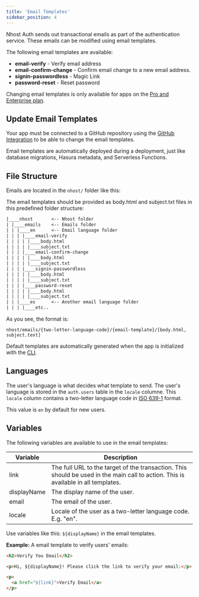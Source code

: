 ```yaml
---
title: 'Email Templates'
sidebar_position: 4
---
```


Nhost Auth sends out transactional emails as part of the authentication service. These emails can be modified using email templates.

The following email templates are available:

- **email-verify** - Verify email address
- **email-confirm-change** - Confirm email change to a new email address.
- **signin-passwordless** - Magic Link
- **password-reset** - Reset password

Changing email templates is only available for apps on the [Pro and Enterprise plan](https://nhost.io/pricing).

## Update Email Templates

Your app must be connected to a GitHub repository using the [GitHub Integration](/platform/github-integration) to be able to change the email templates.

Email templates are automatically deployed during a deployment, just like database migrations, Hasura metadata, and Serverless Functions.

## File Structure

Emails are located in the `nhost/` folder like this:

The email templates should be provided as body.html and subject.txt files in this predefined folder structure:

```txt
|____nhost       <-- Nhost folder
| |____emails    <-- Emails folder
| | |____en      <-- Email language folder
| | | |____email-verify
| | | | |____body.html
| | | | |____subject.txt
| | | |____email-confirm-change
| | | | |____body.html
| | | | |____subject.txt
| | | |____signin-passwordless
| | | | |____body.html
| | | | |____subject.txt
| | | |____password-reset
| | | | |____body.html
| | | | |____subject.txt
| | |____es      <-- Another email language folder
| | | |____etc..
```

As you see, the format is:

```
nhost/emails/{two-letter-language-code}/{email-template}/[body.html, subject.text]
```

Default templates are automatically generated when the app is initialized with the [CLI](/platform/cli).

## Languages

The user's language is what decides what template to send. The user's language is stored in the `auth.users` table in the `locale` columne. This `locale` column contains a two-letter language code in [ISO 639-1](https://en.wikipedia.org/wiki/List_of_ISO_639-1_codes) format.

This value is `en` by default for new users.

## Variables

The following variables are available to use in the email templates:

| Variable    | Description                                                                                                                        |
| ----------- | ---------------------------------------------------------------------------------------------------------------------------------- |
| link        | The full URL to the target of the transaction. This should be used in the main call to action. This is available in all templates. |
| displayName | The display name of the user.                                                                                                      |
| email       | The email of the user.                                                                                                             |
| locale      | Locale of the user as a two-letter language code. E.g. "en".                                                                       |

Use variables like this: `${displayName}` in the email templates.

**Example:** A email template to verify users' emails:

```html title="nhost/emails/en/email-verify/body.html"
<h2>Verify You Email</h2>

<p>Hi, ${displayName}! Please click the link to verify your email:</p>

<p>
  <a href="${link}">Verify Email</a>
</p>
```
